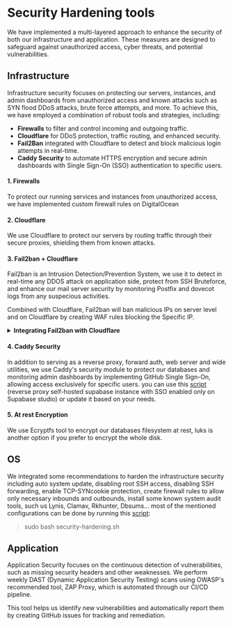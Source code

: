 # Security Hardening tools
We have implemented a multi-layered approach to enhance the security of both our infrastructure and application. These measures are designed to safeguard against unauthorized access, cyber threats, and potential vulnerabilities.

## Infrastructure
Infrastructure security focuses on protecting our servers, instances, and admin dashboards from unauthorized access and known attacks such as SYN flood DDoS attacks, brute force attempts, and more. To achieve this, we have employed a combination of robust tools and strategies, including:

- **Firewalls** to filter and control incoming and outgoing traffic.
- **Cloudflare** for DDoS protection, traffic routing, and enhanced security.
- **Fail2Ban** integrated with Cloudflare to detect and block malicious login attempts in real-time.
- **Caddy Security** to automate HTTPS encryption and secure admin dashboards with Single Sign-On (SSO) authentication to specific users.

#### 1. Firewalls
To protect our running services and instances from unauthorized access, we have implemented custom firewall rules on DigitalOcean


#### 2. Cloudflare
We use Cloudflare to protect our servers by routing traffic through their secure proxies, shielding them from known attacks.

#### 3. Fail2ban + Cloudflare
Fail2ban is an Intrusion Detection/Prevention System, we use it to detect in real-time any DDOS attack on application side, protect from SSH Bruteforce, and enhance our mail server security by monitoring Postfix and dovecot logs from any suspecious activities.

Combined with Cloudflare, Fail2ban will ban malicious IPs on server level and on Cloudflare by creating WAF rules blocking the Specific IP.

<details>
<summary><strong>Integrating Fail2ban with Cloudflare</strong></summary>


To extend Fail2ban’s protection to Cloudflare, follow these steps to automatically ban malicious IPs on Cloudlfare WAF:

**I. Set Up Cloudflare API Token**

1. Go to **Cloudflare Dashboard** → **Profile** → **API Tokens**.  
2. Create a token with the following permissions:  

   > **Account.Account WAF** – Edit    
3. Set the token to only apply to the domain you want to protect.  
4. Copy the generated **API Token**.  


**II. Configure Fail2ban**

Fail2ban includes a default **Cloudflare** action that allows it to send API requests to Cloudflare when an IP is banned.

To set it up:

1. Open the Cloudflare action configuration file:

   ```bash
   sudo nano /etc/fail2ban/action.d/cloudflare.conf
   ```
   Add your Cloudflare API Token and Cloudflare Email by updating the following fields:

   > cftoken = <YOUR_CLOUDFLARE_API_TOKEN>
     cfuser  = <YOUR_CLOUDFLARE_EMAIL>

2. Configure your Fail2ban Filter:
  
   We use the following filter to match 404 errors from our logs.

    Logs format can be different, make sure to update the filter regex accordingly!

   ```bash
   sudo nano /etc/fail2ban/filter.d/404-filter.conf
   ```
   Add the following lines:
   
   ```bash
   [Definition]
   failregex = ^<HOST> - .* "(GET|POST).*HTTP.*" 404 .*$
   ## you can add an ignore regex to ignore lines from specific IP, e.g.
   ignoreregex = ^(111\.111\.111\.111) - .* "(GET|POST).*HTTP.*" 404 .*$
   ```
4. Configure your Fail2ban Jail:

   ```bash
   sudo nano /etc/fail2ban/jail.d/404-Jail.conf
   ```
   Add the following lines, update it based on your needs:
   
   ```bash
   [404]
   enabled  = true
   port     = https, http
   filter   = 404-filter
   logpath  = /var/log/caddy/access.log
   bantime = 1440m
   findtime = 250
   maxretry = 5
   action = cloudflare
   ```

5. Restart Fail2ban:

   ```bash
   sudo systemctl restart fail2ban
   ```

**III. Useful Fail2ban Commands**

   - Test your filter regex
     
   ```bash
   sudo fail2ban-regex <log_path> /etc/fail2ban/filter.d/<filter_name>
   ```

   - Check status of specific Jail
     
   ```bash
   sudo fail2ban-client status <jail_name>
   ```

   - Unban an IP address
     
   ```bash
   sudo fail2ban-client set <jail_name> unbanip <IP_ADDRESS>
   ```

</details>

#### 4. Caddy Security
In addition to serving as a reverse proxy, forward auth, web server and wide utilities, we use Caddy's security module to protect our databases and monitoring admin dashboards by implementing GitHub Single Sign-On, allowing access exclusively for specific users.
you can use this [script](https://github.com/ankaboot-source/caddy-security.sh) (reverse proxy self-hosted supabase instance with SSO enabled only on Supabase studio) or update it based on your needs. 

#### 5. At rest Encryption
We use Ecryptfs tool to encrypt our databases filesystem at rest, luks is another option if you prefer to encrypt the whole disk.


## OS
We integrated some recommendations to harden the infrastructure security including auto system update, disabling root SSH access, disabling SSH forwarding, enable TCP-SYNcookie protection, create firewall rules to allow only necessary inbounds and outbounds, install some known system audit tools, such us Lynis, Clamav, Rkhunter, Dbsums...
most of the mentioned configurations can be done by running this [script](https://github.com/ankaboot-source/casa-webapp-guide/tree/main/security-hardening.sh):
> sudo bash security-hardening.sh

## Application

Application Security focuses on the continuous detection of vulnerabilities, such as missing security headers and other weaknesses. We perform weekly DAST (Dynamic Application Security Testing) scans using OWASP's recommended tool, ZAP Proxy, which is automated through our CI/CD pipeline.

This tool helps us identify new vulnerabilities and automatically report them by creating GitHub issues for tracking and remediation.

